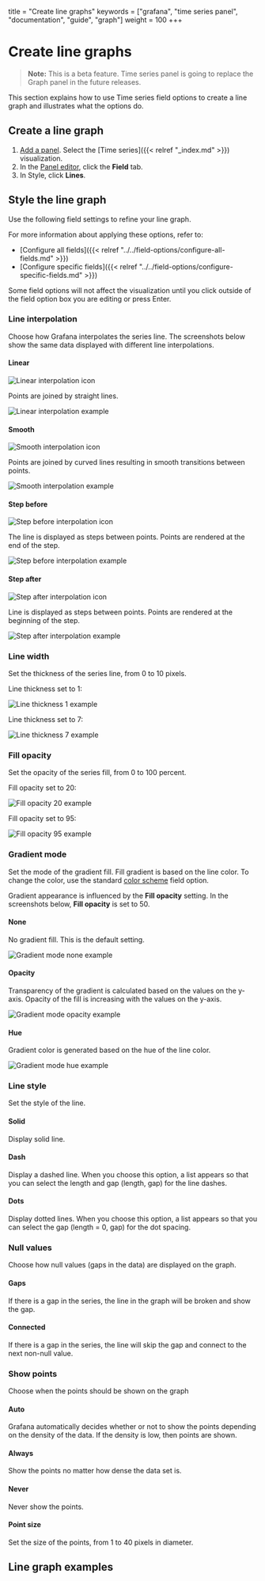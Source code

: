title = "Create line graphs"
keywords = ["grafana", "time series panel", "documentation", "guide", "graph"]
weight = 100
+++

# Create line graphs

> **Note:** This is a beta feature. Time series panel is going to replace the Graph panel in the future releases.

This section explains how to use Time series field options to create a line graph and illustrates what the options do.

## Create a line graph

1. [Add a panel](https://grafana.com/docs/grafana/latest/panels/add-a-panel/). Select the [Time series]({{< relref "_index.md" >}}) visualization.
1. In the [Panel editor](https://grafana.com/docs/grafana/latest/panels/panel-editor/), click the **Field** tab.
1. In Style, click **Lines**.

## Style the line graph

Use the following field settings to refine your line graph.

For more information about applying these options, refer to:

- [Configure all fields]({{< relref "../../field-options/configure-all-fields.md" >}})
- [Configure specific fields]({{< relref "../../field-options/configure-specific-fields.md" >}})

Some field options will not affect the visualization until you click outside of the field option box you are editing or press Enter.

### Line interpolation

Choose how Grafana interpolates the series line. The screenshots below show the same data displayed with different line interpolations.

#### Linear

![Linear interpolation icon](/img/docs/time-series-panel/interpolation-icon-linear-7-4.png)

Points are joined by straight lines.

![Linear interpolation example](/img/docs/time-series-panel/interpolation-linear-7-4.png)

#### Smooth

![Smooth interpolation icon](/img/docs/time-series-panel/interpolation-icon-smooth-7-4.png)

Points are joined by curved lines resulting in smooth transitions between points.

![Smooth interpolation example](/img/docs/time-series-panel/interpolation-smooth-7-4.png)

#### Step before

![Step before interpolation icon](/img/docs/time-series-panel/interpolation-icon-step-before-7-4.png)

The line is displayed as steps between points. Points are rendered at the end of the step.

![Step before interpolation example](/img/docs/time-series-panel/interpolation-step-before-7-4.png)

#### Step after

![Step after interpolation icon](/img/docs/time-series-panel/interpolation-icon-step-after-7-4.png)

Line is displayed as steps between points. Points are rendered at the beginning of the step.

![Step after interpolation example](/img/docs/time-series-panel/interpolation-step-after-7-4.png)

### Line width

Set the thickness of the series line, from 0 to 10 pixels.

Line thickness set to 1:

![Line thickness 1 example](/img/docs/time-series-panel/line-graph-thickness-1-7-4.png)

Line thickness set to 7:

![Line thickness 7 example](/img/docs/time-series-panel/line-graph-thickness-7-7-4.png)

### Fill opacity

Set the opacity of the series fill, from 0 to 100 percent.

Fill opacity set to 20:

![Fill opacity 20 example](/img/docs/time-series-panel/line-graph-opacity-20-7-4.png)

Fill opacity set to 95:

![Fill opacity 95 example](/img/docs/time-series-panel/line-graph-opacity-95-7-4.png)

### Gradient mode

Set the mode of the gradient fill. Fill gradient is based on the line color. To change the color, use the standard [color scheme](https://grafana.com/docs/grafana/latest/panels/field-options/standard-field-options/#color-scheme) field option.

Gradient appearance is influenced by the **Fill opacity** setting. In the screenshots below, **Fill opacity** is set to 50.

#### None

No gradient fill. This is the default setting.

![Gradient mode none example](/img/docs/time-series-panel/line-graph-gradient-none-7-4.png)

#### Opacity

Transparency of the gradient is calculated based on the values on the y-axis. Opacity of the fill is increasing with the values on the y-axis.

![Gradient mode opacity example](/img/docs/time-series-panel/line-graph-gradient-opacity-7-4.png)

#### Hue

Gradient color is generated based on the hue of the line color.

![Gradient mode hue example](/img/docs/time-series-panel/line-graph-gradient-hue-7-4.png)

### Line style

Set the style of the line.

#### Solid

Display solid line.

#### Dash

Display a dashed line. When you choose this option, a list appears so that you can select the length and gap (length, gap) for the line dashes.

#### Dots

Display dotted lines. When you choose this option, a list appears so that you can select the gap (length = 0, gap) for the dot spacing.


### Null values

Choose how null values (gaps in the data) are displayed on the graph.

#### Gaps

If there is a gap in the series, the line in the graph will be broken and show the gap.



#### Connected

If there is a gap in the series, the line will skip the gap and connect to the next non-null value.


### Show points

Choose when the points should be shown on the graph

#### Auto

Grafana automatically decides whether or not to show the points depending on the density of the data. If the density is low, then points are shown.

#### Always

Show the points no matter how dense the data set is.

#### Never

Never show the points.

#### Point size

Set the size of the points, from 1 to 40 pixels in diameter.

## Line graph examples
